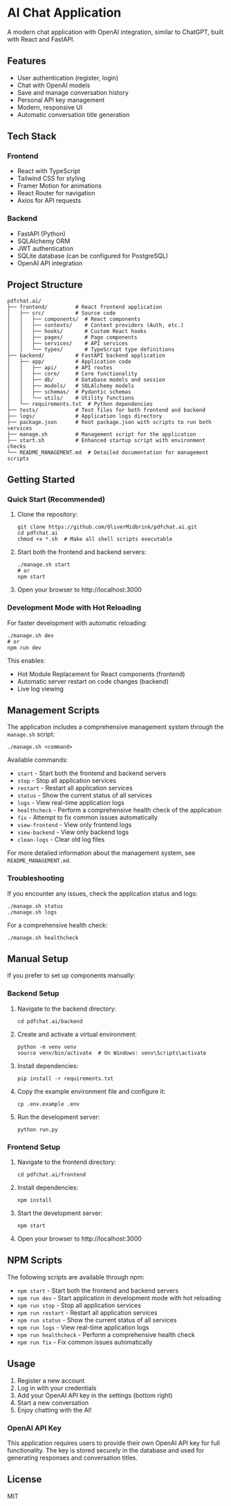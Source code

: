 # AI Chat Application

A modern chat application with OpenAI integration, similar to ChatGPT, built with React and FastAPI.

## Features

- User authentication (register, login)
- Chat with OpenAI models
- Save and manage conversation history
- Personal API key management
- Modern, responsive UI
- Automatic conversation title generation

## Tech Stack

### Frontend
- React with TypeScript
- Tailwind CSS for styling
- Framer Motion for animations
- React Router for navigation
- Axios for API requests

### Backend
- FastAPI (Python)
- SQLAlchemy ORM
- JWT authentication
- SQLite database (can be configured for PostgreSQL)
- OpenAI API integration

## Project Structure

```
pdfchat.ai/
├── frontend/         # React frontend application
│   ├── src/          # Source code
│   │   ├── components/  # React components
│   │   ├── contexts/    # Context providers (Auth, etc.)
│   │   ├── hooks/       # Custom React hooks
│   │   ├── pages/       # Page components
│   │   ├── services/    # API services
│   │   └── types/       # TypeScript type definitions
├── backend/          # FastAPI backend application
│   ├── app/          # Application code
│   │   ├── api/      # API routes
│   │   ├── core/     # Core functionality
│   │   ├── db/       # Database models and session
│   │   ├── models/   # SQLAlchemy models
│   │   ├── schemas/  # Pydantic schemas
│   │   └── utils/    # Utility functions
│   └── requirements.txt  # Python dependencies
├── tests/            # Test files for both frontend and backend
├── logs/             # Application logs directory
├── package.json      # Root package.json with scripts to run both services
├── manage.sh         # Management script for the application
├── start.sh          # Enhanced startup script with environment checks
└── README_MANAGEMENT.md  # Detailed documentation for management scripts
```

## Getting Started

### Quick Start (Recommended)

1. Clone the repository:
   ```
   git clone https://github.com/OliverMidbrink/pdfchat.ai.git
   cd pdfchat.ai
   chmod +x *.sh  # Make all shell scripts executable
   ```

2. Start both the frontend and backend servers:
   ```
   ./manage.sh start
   # or
   npm start
   ```

3. Open your browser to http://localhost:3000

### Development Mode with Hot Reloading

For faster development with automatic reloading:

```
./manage.sh dev
# or
npm run dev
```

This enables:
- Hot Module Replacement for React components (frontend)
- Automatic server restart on code changes (backend)
- Live log viewing

## Management Scripts

The application includes a comprehensive management system through the `manage.sh` script:

```
./manage.sh <command>
```

Available commands:

- `start` - Start both the frontend and backend servers
- `stop` - Stop all application services
- `restart` - Restart all application services
- `status` - Show the current status of all services
- `logs` - View real-time application logs
- `healthcheck` - Perform a comprehensive health check of the application
- `fix` - Attempt to fix common issues automatically
- `view-frontend` - View only frontend logs
- `view-backend` - View only backend logs
- `clean-logs` - Clear old log files

For more detailed information about the management system, see `README_MANAGEMENT.md`.

### Troubleshooting

If you encounter any issues, check the application status and logs:

```
./manage.sh status
./manage.sh logs
```

For a comprehensive health check:
```
./manage.sh healthcheck
```

## Manual Setup

If you prefer to set up components manually:

### Backend Setup

1. Navigate to the backend directory:
   ```
   cd pdfchat.ai/backend
   ```

2. Create and activate a virtual environment:
   ```
   python -m venv venv
   source venv/bin/activate  # On Windows: venv\Scripts\activate
   ```

3. Install dependencies:
   ```
   pip install -r requirements.txt
   ```

4. Copy the example environment file and configure it:
   ```
   cp .env.example .env
   ```
   
5. Run the development server:
   ```
   python run.py
   ```

### Frontend Setup

1. Navigate to the frontend directory:
   ```
   cd pdfchat.ai/frontend
   ```

2. Install dependencies:
   ```
   npm install
   ```

3. Start the development server:
   ```
   npm start
   ```

4. Open your browser to http://localhost:3000

## NPM Scripts

The following scripts are available through npm:

- `npm start` - Start both the frontend and backend servers
- `npm run dev` - Start application in development mode with hot reloading
- `npm run stop` - Stop all application services
- `npm run restart` - Restart all application services
- `npm run status` - Show the current status of all services
- `npm run logs` - View real-time application logs
- `npm run healthcheck` - Perform a comprehensive health check
- `npm run fix` - Fix common issues automatically

## Usage

1. Register a new account
2. Log in with your credentials
3. Add your OpenAI API key in the settings (bottom right)
4. Start a new conversation
5. Enjoy chatting with the AI!

### OpenAI API Key

This application requires users to provide their own OpenAI API key for full functionality. The key is stored securely in the database and used for generating responses and conversation titles.

## License

MIT 